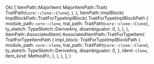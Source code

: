 Ok(
    [
        ItemPath::MajorItem(
            MajorItemPath::Trait(
                TraitPath(`core::clone::Clone`),
            ),
        ),
        ItemPath::ImplBlock(
            ImplBlockPath::TraitForTypeImplBlock(
                TraitForTypeImplBlockPath {
                    module_path: `core::clone`,
                    trai_path: TraitPath(`core::clone::Clone`),
                    ty_sketch: TypeSketch::DeriveAny,
                    disambiguator: 0,
                },
            ),
        ),
        ItemPath::AssociatedItem(
            AssociatedItemPath::TraitForTypeItem(
                TraitForTypeItemPath {
                    impl_block: TraitForTypeImplBlockPath {
                        module_path: `core::clone`,
                        trai_path: TraitPath(`core::clone::Clone`),
                        ty_sketch: TypeSketch::DeriveAny,
                        disambiguator: 0,
                    },
                    ident: `clone`,
                    item_kind: MethodFn,
                },
            ),
        ),
    ],
)